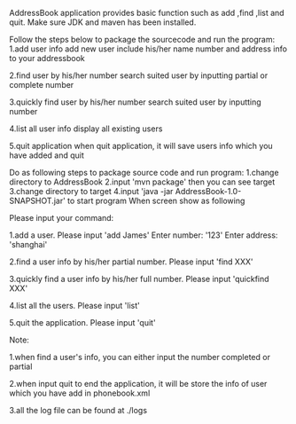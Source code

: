 AddressBook application provides basic function such as add ,find ,list and quit. Make sure JDK and maven has been installed.

Follow the steps below to package the sourcecode and run the program:
1.add user info
add new user include his/her name number and address info to your addressbook

2.find user by his/her number
   search suited user by inputting partial or complete number

3.quickly find user by his/her number
   search suited user by inputting number

4.list all user info
   display all existing users 

5.quit application
when quit application, it will save users info which you have added and quit

Do as following steps to package source code and run program:
1.change directory to AddressBook
2.input 'mvn package' then you can see target
3.change directory to target
4.input 'java -jar AddressBook-1.0-SNAPSHOT.jar' to start program
When screen show as following

Please input your command:

1.add a user. Please input 'add James' 
  Enter number: '123'
  Enter address: 'shanghai'

2.find a user info by his/her partial number. Please input 'find XXX' 
 
3.quickly find a user info by his/her full number. Please input 'quickfind XXX'

4.list all the users. Please input 'list'

5.quit the application. Please input 'quit'

Note:

1.when find a user's info, you can either input the number completed or partial

2.when input quit to end the application, it will be store the info of user which you have add in phonebook.xml

3.all the log file can be found at ./logs

